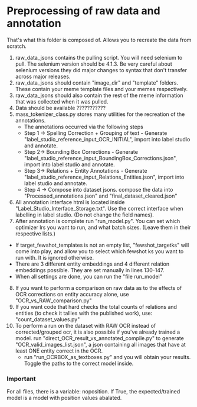 # Preprocessing of raw data and annotation

That's what this folder is composed of. Allows you to recreate the data from scratch.



1. raw_data_jsons contains the pulling script. You will need selenium to pull. The selenium version should be 4.1.3. Be very careful about selenium versions they did major changes to syntax that don't transfer across major releases.
2. raw_data_jsons should contain "image_dir" and "template" folders. These contain your meme template files and your memes respectively.
3. raw_data_jsons should also contain the rest of the meme information that was collected when it was pulled.
4. Data should be available ???????????
5. mass_tokenizer_class.py stores many utilities for the recreation of the annotations. <br>
    * The annotations occurred via the following steps 
    * Step 1 -> Spelling Correction + Grouping of text  - Generate "label_studio_reference_input_OCR_INITIAL", import into label studio and annotate.
    * Step 2-> Bounding Box Corrections - Generate "label_studio_reference_input_BoundingBox_Corrections.json", import into label studio and annotate.
    * Step 3-> Relations + Entity Annotations - Generate "label_studio_reference_input_Relations_Entities.json", import into label studio and annotate.
    * Step 4 -> Compose into dataset jsons. compose the data into "Processed_annotations.json" and "final_dataset_cleared.json"
6. All annotation interface html is located inside "Label_Studio_Interface_Storage.txt". Use the correct interface when labelling in label studio. (Do not change the field names).
7. After annotation is complete run "run_model.py". You can set which optimizer lrs you want to run, and what batch sizes. (Leave them in their respective lists.)
 * If target_fewshot_templates is not an empty list, "fewshot_targetks" will come into play, and allow you to select which fewshot ks you want to run with. It is ignored otherwise.
 * There are 3 different entity embeddings and 4 different relation embeddings possible. They are set manually in lines 130-147.
 * When all settings are done, you can run the "file run_model"
8. If you want to perform a comparison on raw data as to the effects of OCR corrections on entity accuracy alone, use "OCR_vs_RAW_comparison.py" 
9. If you want code that hard checks the total counts of relations and entities (to check it tallies with the published work), use: "count_dataset_values.py"
10. To perform a run on the dataset with RAW OCR instead of corrected/grouped ocr, it is also possible if you've already trained a model. run "direct_OCR_result_vs_annotated_compile.py" to generate "OCR_valid_images_list.json", a json containing all images that have at least ONE entity correct in the OCR.
    * run "run_OCRBOX_as_textboxes.py" and you will obtain your results. Toggle the paths to the correct model inside.


### Important
For all files, there is a variable: noposition. If True, the expected/trained model is a model with position values abalated.